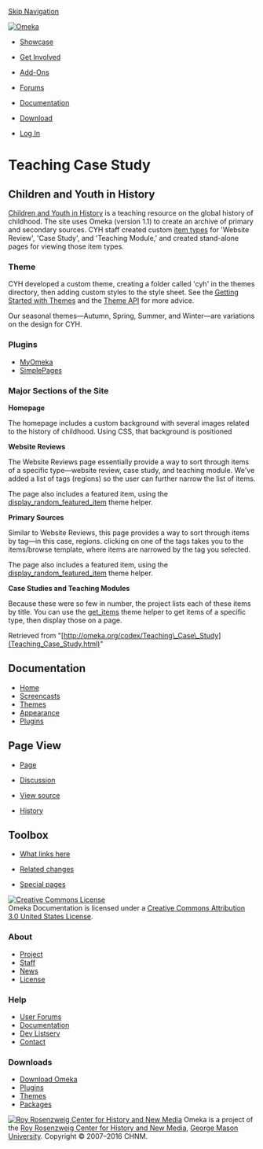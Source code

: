 <div id="wrap">

[Skip Navigation](Teaching_Case_Study.html#content)
<div id="header">

<div class="padding">

<span
id="logo">[![Omeka](http://omeka.org/ui/i/logo-horizontal-288px.gif)](../index.html)</span>
<div id="search-form">

</div>

-   <div id="nav-showcase">

    </div>

    [Showcase](../showcase.1.html)
-   <div id="nav-involved">

    </div>

    [Get Involved](../index.html%3Fp=124.html)
-   <div id="nav-addons">

    </div>

    [Add-Ons](../add-ons.1.html)
-   <div id="nav-forums">

    </div>

    [Forums](../forums/topic/mysqli-stmt.bind-result.html)
-   <div id="nav-documentation">

    </div>

    [Documentation](http://omeka.org/codex/)
-   <div id="nav-download">

    </div>

    [Download](../download.1.html)

</div>

</div>

<div id="content">

<div class="padding">

<div id="user-meta">

-   <div id="pt-login">

    </div>

    [Log
    In](http://omeka.org/c/index.php?title=Special:UserLogin&returnto=Teaching%20Case%20Study)

</div>

Teaching Case Study
===================

<div id="primary">

<span id="Children_and_Youth_in_History" class="mw-headline"> Children and Youth in History </span>
---------------------------------------------------------------------------------------------------

[Children and Youth in History](http://chnm.gmu.edu/cyh) is a teaching
resource on the global history of childhood. The site uses Omeka
(version 1.1) to create an archive of primary and secondary sources. CYH
staff created custom [item
types](Managing_Item_Types.html "Managing Item Types") for 'Website
Review', 'Case Study', and 'Teaching Module,' and created stand-alone
pages for viewing those item types.

### <span id="Theme" class="mw-headline"> Theme </span>

CYH developed a custom theme, creating a folder called 'cyh' in the
themes directory, then adding custom styles to the style sheet. See the
[Getting Started with
Themes](Getting_Started_with_Themes.html "Getting Started with Themes")
and the [Theme API](Theme_API.html "Theme API") for more advice.

Our seasonal themes—Autumn, Spring, Summer, and Winter—are variations on
the design for CYH.

### <span id="Plugins" class="mw-headline"> Plugins </span>

-   [MyOmeka](http://omeka.org/codex/Plugins/MyOmeka "Plugins/MyOmeka")
-   [SimplePages](http://omeka.org/codex/Plugins/SimplePages "Plugins/SimplePages")

### <span id="Major_Sections_of_the_Site" class="mw-headline"> Major Sections of the Site </span>

**Homepage**

The homepage includes a custom background with several images related to
the history of childhood. Using CSS, that background is positioned

**Website Reviews**

The Website Reviews page essentially provide a way to sort through items
of a specific type—website review, case study, and teaching module.
We've added a list of tags (regions) so the user can further narrow the
list of items.

The page also includes a featured item, using the
[display\_random\_featured\_item](Theme_API/display_random_featured_item.html "Theme API/display random featured item")
theme helper.

**Primary Sources**

Similar to Website Reviews, this page provides a way to sort through
items by tag—in this case, regions. clicking on one of the tags takes
you to the items/browse template, where items are narrowed by the tag
you selected.

The page also includes a featured item, using the
[display\_random\_featured\_item](Theme_API/display_random_featured_item.html "Theme API/display random featured item")
theme helper.

**Case Studies and Teaching Modules**

Because these were so few in number, the project lists each of these
items by title. You can use the
[get\_items](Theme_API/get_items.html "Theme API/get items") theme
helper to get items of a specific type, then display those on a page.

<div class="printfooter">

Retrieved from
"[http://omeka.org/codex/Teaching\_Case\_Study](Teaching_Case_Study.html)"

</div>

<div id="catlinks" class="catlinks catlinks-allhidden">

</div>

</div>

<div id="secondary">

<div class="portlet">

Documentation
-------------

-   [Home](http://omeka.org/codex/)
-   [Screencasts](http://omeka.org/codex/Screencasts)
-   [Themes](http://omeka.org/codex/Managing_Themes_2.0)
-   [Appearance](http://omeka.org/codex/Managing_Appearance_2.0)
-   [Plugins](http://omeka.org/codex/Plugins2.0)

</div>

<div class="portlet">

Page View
---------

-   <div id="nav-page">

    </div>

    [Page](Teaching_Case_Study.html)
-   <div id="nav-discussion">

    </div>

    [Discussion](http://omeka.org/c/index.php?title=Talk:Teaching_Case_Study&action=edit&redlink=1)
-   <div id="nav-view_source">

    </div>

    [View
    source](http://omeka.org/c/index.php?title=Teaching_Case_Study&action=edit)
-   <div id="nav-history">

    </div>

    [History](http://omeka.org/c/index.php?title=Teaching_Case_Study&action=history)

</div>

<div id="wiki-toolbox" class="portlet">

Toolbox
-------

-   <div id="t-whatlinkshere">

    </div>

    [What links here](Special:WhatLinksHere/Teaching_Case_Study.html)
-   <div id="t-recentchangeslinked">

    </div>

    [Related
    changes](Special:RecentChangesLinked/Teaching_Case_Study.html)
-   <div id="t-specialpages">

    </div>

    [Special pages](http://omeka.org/codex/Special:SpecialPages)

</div>

[![Creative Commons
License](https://i.creativecommons.org/l/by/3.0/us/88x31.png)](http://creativecommons.org/licenses/by/3.0/us/)\
Omeka Documentation is licensed under a [Creative Commons Attribution
3.0 United States
License](http://creativecommons.org/licenses/by/3.0/us/).

</div>

</div>

</div>

<div id="footer">

<div class="padding">

<div id="sitemap">

<div class="section">

### About

-   [Project](../index.html%3Fp=2.html)
-   [Staff](../index.html%3Fp=3.html)
-   [News](../blog.1.html)
-   [License](http://www.gnu.org/copyleft/gpl.html)

</div>

<div class="section">

### Help

-   [User Forums](../forums/topic/mysqli-stmt.bind-result.html)
-   [Documentation](http://omeka.org/codex/)
-   [Dev Listserv](http://groups.google.com/group/omeka-dev)
-   [Contact](http://omeka.org/contact/)

</div>

<div class="section">

### Downloads

-   [Download Omeka](../download.1.html)
-   [Plugins](../plugins.html)
-   [Themes](../download/themes/index.html)
-   [Packages](../index.html%3Fp=222.html)

</div>

</div>

<div id="chnm-meta">

<span id="chnm-logo">[![Roy Rosenzweig Center for History and New
Media](http://omeka.org/ui/i/rrchnm-logo-regular.gif)](http://chnm.gmu.edu)</span>
Omeka is a project of the [Roy Rosenzweig Center for History and New
Media](http://chnm.gmu.edu), [George Mason
University](http://www.gmu.edu). Copyright © 2007–2016 CHNM.

</div>

</div>

</div>

</div>
